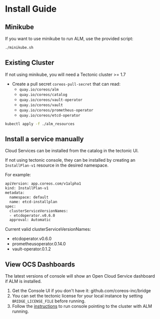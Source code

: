 # Install Guide

## Minikube

If you want to use minikube to run ALM, use the provided script:

```sh
./minikube.sh
```

## Existing Cluster 

If not using minikube, you will need a Tectonic cluster >= 1.7

* Create a pull secret `coreos-pull-secret` that can read:
  * `quay.io/coreos/alm`
  * `quay.io/coreos/catalog`
  * `quay.io/coreos/vault-operator`
  * `quay.io/coreos/vault`
  * `quay.io/coreos/prometheus-operator`
  * `quay.io/coreos/etcd-operator`

```bash
kubectl apply -f ./alm_resources
```

## Install a service manually

Cloud Services can be installed from the catalog in the tectonic UI.

If not using tectonic console, they can be installed by creating an `InstallPlan-v1` resource in the desired namespace.

For example:

```bash
apiVersion: app.coreos.com/v1alpha1
kind: InstallPlan-v1
metadata:
  namespace: default
  name: etcd-installplan
spec:
  clusterServiceVersionNames:
  - etcdoperator.v0.6.0
  approval: Automatic
```

Current valid clusterServiceVersionNames:

 * etcdoperator.v0.6.0
 * prometheusoperator.0.14.0
 * vault-operator.0.1.2
 
## View OCS Dashboards

The latest versions of console will show an Open Cloud Service dashboard if ALM is installed.

1. Get the Console UI if you don't have it: github.com/coreos-inc/bridge
2. You can set the tectonic license for your local instance by setting `BRIDGE_LICENSE_FILE` before running.
3. Follow the [instructions](https://github.com/coreos-inc/bridge#configure-the-application) to run console pointing to the cluster with ALM running.

